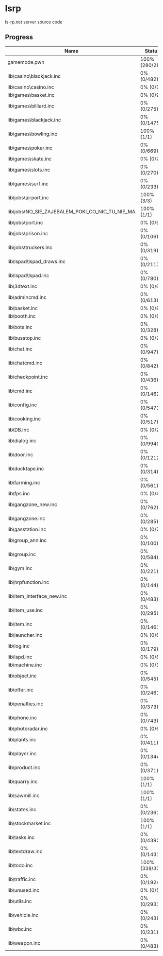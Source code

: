# lsrp

ls-rp.net server source code

## Progress

| Name                                            | Status         |
| ----------------------------------------------- | -------------- |
| gamemode.pwn                                    | 100% (280/280) |
| lib\casino\blackjack.inc                        | 0% (0/482)     |
| lib\casino\casino.inc                           | 0% (0/12)      |
| lib\games\basket.inc                            | 0% (0/92)      |
| lib\games\billiard.inc                          | 0% (0/275)     |
| lib\games\blackjack.inc                         | 0% (0/1475)    |
| lib\games\bowling.inc                           | 100% (1/1)     |
| lib\games\poker.inc                             | 0% (0/669)     |
| lib\games\skate.inc                             | 0% (0/73)      |
| lib\games\slots.inc                             | 0% (0/270)     |
| lib\games\surf.inc                              | 0% (0/233)     |
| lib\jobs\airport.inc                            | 100% (3/3)     |
| lib\jobs\NO_SIE_ZAJEBALEM_POKI_CO_NIC_TU_NIE_MA | 100% (1/1)     |
| lib\jobs\port.inc                               | 0% (0/92)      |
| lib\jobs\prison.inc                             | 0% (0/106)     |
| lib\jobs\truckers.inc                           | 0% (0/319)     |
| lib\lspad\lspad_draws.inc                       | 0% (0/2117)    |
| lib\lspad\lspad.inc                             | 0% (0/780)     |
| lib\3dtext.inc                                  | 0% (0/64)      |
| lib\admincmd.inc                                | 0% (0/6138)    |
| lib\basket.inc                                  | 0% (0/81)      |
| lib\booth.inc                                   | 0% (0/82)      |
| lib\bots.inc                                    | 0% (0/328)     |
| lib\busstop.inc                                 | 0% (0/74)      |
| lib\chat.inc                                    | 0% (0/947)     |
| lib\chatcmd.inc                                 | 0% (0/842)     |
| lib\checkpoint.inc                              | 0% (0/436)     |
| lib\cmd.inc                                     | 0% (0/14621)   |
| lib\config.inc                                  | 0% (0/5471)    |
| lib\cooking.inc                                 | 0% (0/517)     |
| lib\DB.inc                                      | 0% (0/20)      |
| lib\dialog.inc                                  | 0% (0/9940)    |
| lib\door.inc                                    | 0% (0/1212)    |
| lib\ducktape.inc                                | 0% (0/314)     |
| lib\farming.inc                                 | 0% (0/561)     |
| lib\fps.inc                                     | 0% (0/46)      |
| lib\gangzone_new.inc                            | 0% (0/762)     |
| lib\gangzone.inc                                | 0% (0/285)     |
| lib\gasstation.inc                              | 0% (0/77)      |
| lib\group_ann.inc                               | 0% (0/100)     |
| lib\group.inc                                   | 0% (0/584)     |
| lib\gym.inc                                     | 0% (0/221)     |
| lib\hrpfunction.inc                             | 0% (0/144)     |
| lib\item_interface_new.inc                      | 0% (0/483)     |
| lib\item_use.inc                                | 0% (0/2956)    |
| lib\item.inc                                    | 0% (0/1461)    |
| lib\launcher.inc                                | 0% (0/64)      |
| lib\log.inc                                     | 0% (0/179)     |
| lib\lspd.inc                                    | 0% (0/81)      |
| lib\machine.inc                                 | 0% (0/16)      |
| lib\object.inc                                  | 0% (0/545)     |
| lib\offer.inc                                   | 0% (0/2461)    |
| lib\penalties.inc                               | 0% (0/373)     |
| lib\phone.inc                                   | 0% (0/743)     |
| lib\photoradar.inc                              | 0% (0/68)      |
| lib\plants.inc                                  | 0% (0/411)     |
| lib\player.inc                                  | 0% (0/1344)    |
| lib\product.inc                                 | 0% (0/371)     |
| lib\quarry.inc                                  | 100% (1/1)     |
| lib\sawmill.inc                                 | 100% (1/1)     |
| lib\states.inc                                  | 0% (0/2361)    |
| lib\stockmarket.inc                             | 100% (1/1)     |
| lib\tasks.inc                                   | 0% (0/4392)    |
| lib\textdraw.inc                                | 0% (0/1431)    |
| lib\todo.inc                                    | 100% (338/338) |
| lib\traffic.inc                                 | 0% (0/1924)    |
| lib\unused.inc                                  | 0% (0/57)      |
| lib\utils.inc                                   | 0% (0/2931)    |
| lib\vehicle.inc                                 | 0% (0/2438)    |
| lib\wbc.inc                                     | 0% (0/231)     |
| lib\weapon.inc                                  | 0% (0/483)     |
